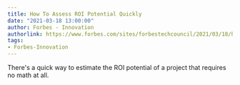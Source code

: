 ```yaml
---
title: How To Assess ROI Potential Quickly
date: "2021-03-18 13:00:00"
author: Forbes - Innovation
authorlink: https://www.forbes.com/sites/forbestechcouncil/2021/03/18/how-to-assess-roi-potential-quickly/
tags:
- Forbes-Innovation
---
```

There's a quick way to estimate the ROI potential of a project that requires no math at all.